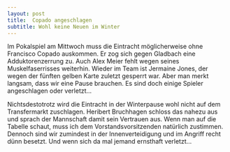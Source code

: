 ```yaml
---
layout: post
title:  Copado angeschlagen
subtitle: Wohl keine Neuen im Winter
---
```


Im Pokalspiel am Mittwoch muss die Eintracht möglicherweise ohne Francisco Copado auskommen. Er zog sich gegen Gladbach eine Adduktorenzerrung zu. Auch Alex Meier fehlt wegen seines Muskelfaserrisses weiterhin. Wieder im Team ist Jermaine Jones, der wegen der fünften gelben Karte zuletzt gesperrt war. Aber man merkt langsam, dass wir eine Pause brauchen. Es sind doch einige Spieler angeschlagen oder verletzt...

Nichtsdestotrotz wird die Eintracht in der Winterpause wohl nicht auf dem Transfermarkt zuschlagen. Heribert Bruchhagen schloss das nahezu aus und sprach der Mannschaft damit sein Vertrauen aus. Wenn man auf die Tabelle schaut, muss ich dem Vorstandsvorsitzenden natürlich zustimmen. Dennoch sind wir zumindest in der Innenverteidigung und im Angriff recht dünn besetzt. Und wenn sich da mal jemand ernsthaft verletzt...
